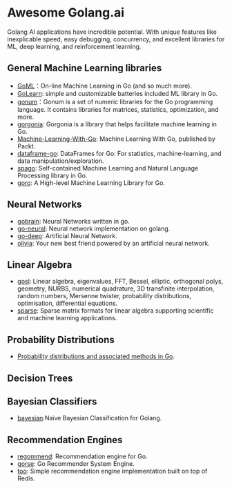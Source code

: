 # Awesome Golang.ai

Golang AI applications have incredible potential. With unique features like inexplicable speed, easy debugging, concurrency, and excellent libraries for ML, deep learning, and reinforcement learning.

## General Machine Learning libraries

- [GoML](https://github.com/cdipaolo/goml)：On-line Machine Learning in Go (and so much more).
- [GoLearn](https://github.com/sjwhitworth/golearn): simple and customizable batteries included ML library in Go.
- [gonum](https://github.com/gonum/gonum)：Gonum is a set of numeric libraries for the Go programming language. It contains libraries for matrices, statistics, optimization, and more.
- [gorgonia](https://github.com/gorgonia/gorgonia): Gorgonia is a library that helps facilitate machine learning in Go.
- [Machine-Learning-With-Go](https://github.com/PacktPublishing/Machine-Learning-With-Go): Machine Learning With Go, published by Packt.
- [dataframe-go](https://github.com/rocketlaunchr/dataframe-go): DataFrames for Go: For statistics, machine-learning, and data manipulation/exploration.
- [spago](https://github.com/nlpodyssey/spago): Self-contained Machine Learning and Natural Language Processing library in Go.
- [goro](https://github.com/aunum/goro): A High-level Machine Learning Library for Go.

## Neural Networks

- [gobrain](https://github.com/goml/gobrain): Neural Networks written in go.
- [go-neural](https://github.com/NOX73/go-neural): Neural network implementation on golang.
- [go-deep](https://github.com/patrikeh/go-deep): Artificial Neural Network.
- [olivia](https://github.com/olivia-ai/olivia): Your new best friend powered by an artificial neural network.


## Linear Algebra

- [gosl](https://github.com/cpmech/gosl): Linear algebra, eigenvalues, FFT, Bessel, elliptic, orthogonal polys, geometry, NURBS, numerical quadrature, 3D transfinite interpolation, random numbers, Mersenne twister, probability distributions, optimisation, differential equations.
- [sparse](https://github.com/james-bowman/sparse): Sparse matrix formats for linear algebra supporting scientific and machine learning applications.

## Probability Distributions

- [Probability distributions and associated methods in Go](https://github.com/e-dard/godist).

## Decision Trees

## Bayesian Classifiers

- [bayesian](https://github.com/jbrukh/bayesian):Naive Bayesian Classification for Golang.

## Recommendation Engines

- [regommend](https://github.com/muesli/regommend): Recommendation engine for Go.
- [gorse](https://github.com/zhenghaoz/gorse): Go Recommender System Engine.
- [too](https://github.com/FurqanSoftware/too): Simple recommendation engine implementation built on top of Redis.